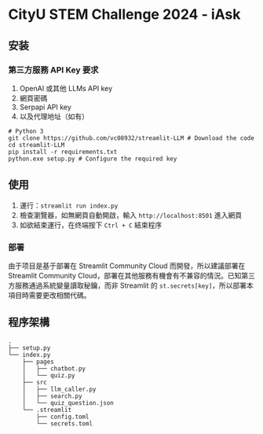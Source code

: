 # CityU STEM Challenge 2024 - iAsk
## 安装
### 第三方服務 API Key 要求
1. OpenAI 或其他 LLMs API key
2. 網頁密碼
3. Serpapi API key 
4. 以及代理地址（如有）
   
   
``` 
# Python 3
git clone https://github.com/vc08932/streamlit-LLM # Download the code
cd streamlit-LLM 
pip install -r requirements.txt 
python.exe setup.py # Configure the required key
```

## 使用
1. 運行：`streamlit run index.py` 
2. 檢查瀏覽器，如無網頁自動開啟，輸入 `http://localhost:8501` 進入網頁
3. 如欲結束運行，在终端按下 `Ctrl + C` 結束程序

### 部署
由于项目是基于部署在 Streamlit Community Cloud 而開發，所以建議部署在 Streamlit Community Cloud，部署在其他服務有機會有不兼容的情況。已知第三方服務通過系統變量讀取秘鑰，而非 Streamlit 的 `st.secrets[key]`，所以部署本項目時需要更改相關代碼。

## 程序架構
```
.
├── setup.py
└── index.py
    ├── pages
    │   ├── chatbot.py
    │   └── quiz.py
    ├── src
    │   ├── llm_caller.py
    │   ├── search.py
    │   └── quiz_question.json
    └── .streamlit
        ├── config.toml
        └── secrets.toml
```
